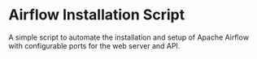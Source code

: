 # Airflow Installation Script

A simple script to automate the installation and setup of Apache Airflow with configurable ports for the web server and API.
